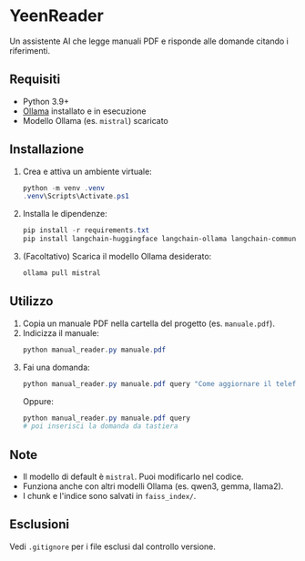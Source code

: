 # YeenReader

Un assistente AI che legge manuali PDF e risponde alle domande citando i riferimenti.

## Requisiti
- Python 3.9+
- [Ollama](https://ollama.com/) installato e in esecuzione
- Modello Ollama (es. `mistral`) scaricato

## Installazione
1. Crea e attiva un ambiente virtuale:
   ```powershell
   python -m venv .venv
   .venv\Scripts\Activate.ps1
   ```
2. Installa le dipendenze:
   ```powershell
   pip install -r requirements.txt
   pip install langchain-huggingface langchain-ollama langchain-community pypdf pymupdf sentence-transformers faiss-cpu
   ```
3. (Facoltativo) Scarica il modello Ollama desiderato:
   ```powershell
   ollama pull mistral
   ```

## Utilizzo
1. Copia un manuale PDF nella cartella del progetto (es. `manuale.pdf`).
2. Indicizza il manuale:
   ```powershell
   python manual_reader.py manuale.pdf
   ```
3. Fai una domanda:
   ```powershell
   python manual_reader.py manuale.pdf query "Come aggiornare il telefono?"
   ```
   Oppure:
   ```powershell
   python manual_reader.py manuale.pdf query
   # poi inserisci la domanda da tastiera
   ```

## Note
- Il modello di default è `mistral`. Puoi modificarlo nel codice.
- Funziona anche con altri modelli Ollama (es. qwen3, gemma, llama2).
- I chunk e l'indice sono salvati in `faiss_index/`.

## Esclusioni
Vedi `.gitignore` per i file esclusi dal controllo versione.
